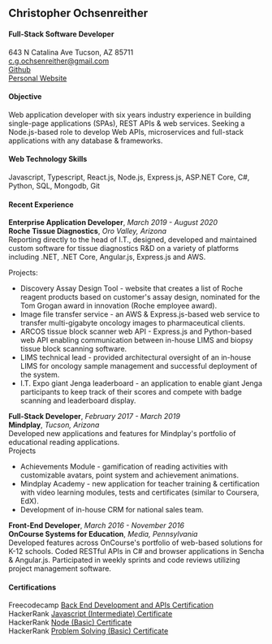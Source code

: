 <title>ochsec.info</title>
<link href="https://fonts.gstatic.com" rel="preconnect">
<link href="https://homepage.ochsec1.repl.co/stylesheets/index.css" rel="stylesheet"></link>
<link href="https://fonts.googleapis.com/css2?family=Major+Mono+Display&display=swap" rel="stylesheet"></link>
<link href="https://fonts.googleapis.com/css2?family=JetBrains+Mono&family=Major+Mono+Display&display=swap" rel="stylesheet"></link>

## Christopher Ochsenreither
#### Full-Stack Software Developer
643 N Catalina Ave 
Tucson, AZ 85711  
c.g.ochsenreither@gmail.com  
[Github](https://github.com/ochsec)  
[Personal Website](https://homepage.ochsec1.repl.co/)

#### Objective
Web application developer with six years industry experience in building single-page applications (SPAs), REST APIs & web services. Seeking a Node.js-based role to develop Web APIs, microservices and full-stack applications with any database & frameworks.

#### Web Technology Skills
Javascript, Typescript, React.js, Node.js, Express.js, ASP.NET Core, C#, Python, SQL, Mongodb, Git

#### Recent Experience
**Enterprise Application Developer**, *March 2019 - August 2020*  
**Roche Tissue Diagnostics**, *Oro Valley, Arizona*  
Reporting directly to the head of I.T., designed, developed and maintained custom software for tissue diagnostics R&D on a variety of platforms including .NET, .NET Core, Angular.js,  Express.js and AWS.

Projects:  
* Discovery Assay Design Tool - website that creates a list of Roche reagent products based on customer's assay design, nominated for the Tom Grogan award in innovation (Roche employee award).
* Image file transfer service - an AWS & Express.js-based web service to transfer multi-gigabyte oncology images to pharmaceutical clients.
* ARCOS tissue block scanner web API - Express.js and Python-based web API enabling communication between in-house LIMS and biopsy tissue block scanning software.
* LIMS technical lead - provided architectural oversight of an in-house LIMS for oncology sample management and successful deployment of the system.
* I.T. Expo giant Jenga leaderboard - an application to enable giant Jenga participants to keep track of their scores and compete with badge scanning and leaderboard display.

**Full-Stack Developer**, *February 2017 - March 2019*  
**Mindplay**, *Tucson, Arizona*  
Developed new applications and features for Mindplay's portfolio of educational reading applications.  
Projects  
* Achievements Module - gamification of reading activities with customizable avatars, point system and achievement animations.
* Mindplay Academy - new application for teacher training & certification with video learning modules, tests and certificates (similar to Coursera, EdX).
* Development of in-house CRM for national sales team.

**Front-End Developer**, *March 2016 - November 2016*  
**OnCourse Systems for Education**, *Media, Pennsylvania*   
Developed features across OnCourse's portfolio of web-based solutions for K-12 schools. Coded RESTful APIs in C# and browser applications in Sencha & Angular.js. Participated in weekly sprints and code reviews utilizing project management software.

#### Certifications
Freecodecamp [Back End Development and APIs Certification](https://www.freecodecamp.org/certification/ochsec/back-end-development-and-apis)   
HackerRank [Javascript (Intermediate) Certificate](https://www.hackerrank.com/certificates/7f503c124a24)   
HackerRank [Node (Basic) Certificate](https://www.hackerrank.com/certificates/d5be61dc504e)  
HackerRank [Problem Solving (Basic) Certificate](https://www.hackerrank.com/certificates/530ae197eb79)